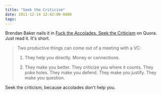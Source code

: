 ```yaml
---
title: "Seek the Criticism"
date: 2011-12-14 12:42:00-0400
tags: 
---
```


Brendan Baker nails it in [Fuck the Accolades. Seek the Criticism](http://www.quora.com/Brendan-Baker/Fuck-the-Accolades-Seek-the-Criticism) on Quora.  Just read it. It's short.

> Two productive things can come out of a meeting with a VC:
> 
> 1) They help you directly. Money or connections.
> 
> 2) They make you better. They criticize you where it counts. They poke holes. They make you defend. They make you justify. They make you question.

Seek the criticism, because accolades don't help you.
